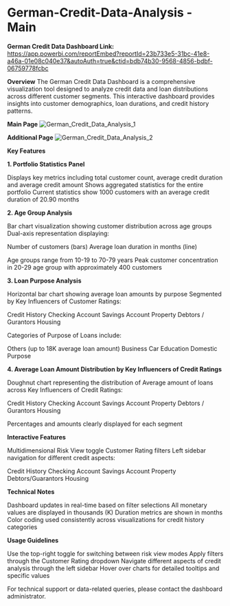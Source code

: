 # German-Credit-Data-Analysis - Main
**German Credit Data Dashboard Link:**  https://app.powerbi.com/reportEmbed?reportId=23b733e5-31bc-41e8-a46a-01e08c040e37&autoAuth=true&ctid=bdb74b30-9568-4856-bdbf-06759778fcbc

**Overview**
The German Credit Data Dashboard is a comprehensive visualization tool designed to analyze credit data and loan distributions across different customer segments. This interactive dashboard provides insights into customer demographics, loan durations, and credit history patterns.

**Main Page**
![German_Credit_Data_Analysis_1](https://github.com/user-attachments/assets/ec13788f-413f-491b-a355-784aa4a6f367)

**Additional Page**
![German_Credit_Data_Analysis_2](https://github.com/user-attachments/assets/f8f96817-a713-422d-8801-36c261f4eb94)


**Key Features**

**1. Portfolio Statistics Panel**

Displays key metrics including total customer count, average credit duration and average credit amount
Shows aggregated statistics for the entire portfolio
Current statistics show 1000 customers with an average credit duration of 20.90 months

**2. Age Group Analysis**

Bar chart visualization showing customer distribution across age groups
Dual-axis representation displaying:

Number of customers (bars)
Average loan duration in months (line)


Age groups range from 10-19 to 70-79 years
Peak customer concentration in 20-29 age group with approximately 400 customers

**3. Loan Purpose Analysis**

Horizontal bar chart showing average loan amounts by purpose
Segmented by Key Influencers of Customer Ratings:

Credit History
Checking Account
Savings Account
Property
Debtors / Gurantors
Housing

Categories of Purpose of Loans include:

Others (up to 18K average loan amount)
Business
Car
Education
Domestic Purpose

**4. Average Loan Amount Distribution by Key Influencers of Credit Ratings**

Doughnut chart representing the distribution of Average amount of loans across Key Influencers of Credit Ratings: 

Credit History
Checking Account
Savings Account
Property
Debtors / Gurantors
Housing


Percentages and amounts clearly displayed for each segment

**Interactive Features**

Multidimensional Risk View toggle
Customer Rating filters
Left sidebar navigation for different credit aspects:

Credit History
Checking Account
Savings Account
Property
Debtors/Guarantors
Housing



**Technical Notes**

Dashboard updates in real-time based on filter selections
All monetary values are displayed in thousands (K)
Duration metrics are shown in months
Color coding used consistently across visualizations for credit history categories

**Usage Guidelines**

Use the top-right toggle for switching between risk view modes
Apply filters through the Customer Rating dropdown
Navigate different aspects of credit analysis through the left sidebar
Hover over charts for detailed tooltips and specific values

For technical support or data-related queries, please contact the dashboard administrator.
